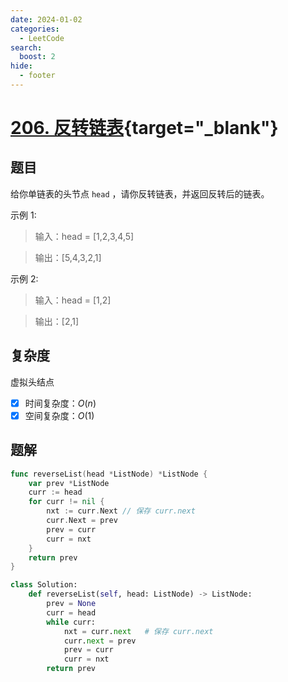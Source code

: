```yaml
---
date: 2024-01-02
categories:
  - LeetCode
search:
  boost: 2
hide:
  - footer
---
```


# [206. 反转链表](https://leetcode.cn/problems/reverse-linked-list/){target="_blank"}

## 题目

给你单链表的头节点 `head` ，请你反转链表，并返回反转后的链表。

示例 1:

> 输入：head = [1,2,3,4,5]

> 输出：[5,4,3,2,1]

示例 2:

> 输入：head = [1,2]

> 输出：[2,1]

## 复杂度

虚拟头结点

- [x] 时间复杂度：$O(n)$
- [x] 空间复杂度：$O(1)$

## 题解

```go title="Go"
func reverseList(head *ListNode) *ListNode {
    var prev *ListNode
    curr := head
    for curr != nil {
        nxt := curr.Next // 保存 curr.next
        curr.Next = prev
        prev = curr
        curr = nxt
    }
    return prev
}
```

```python title="Python"
class Solution:
    def reverseList(self, head: ListNode) -> ListNode:
        prev = None
        curr = head
        while curr:
            nxt = curr.next   # 保存 curr.next
            curr.next = prev
            prev = curr
            curr = nxt
        return prev
```
